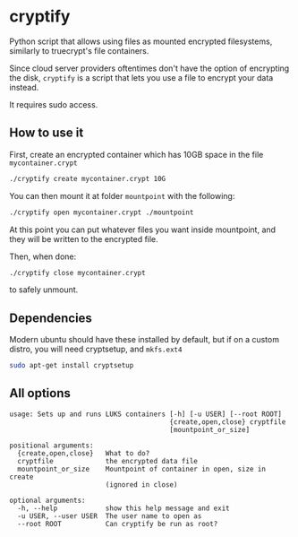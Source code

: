 # cryptify

Python script that allows using files as mounted encrypted filesystems, similarly to truecrypt's file containers.

Since cloud server providers oftentimes don't have the option of encrypting the disk, `cryptify` is a script that lets you use a file to encrypt your data instead.

It requires sudo access.

## How to use it

First, create an encrypted container which has 10GB space in the file `mycontainer.crypt`

```bash
./cryptify create mycontainer.crypt 10G
```

You can then mount it at folder `mountpoint` with the following:

```bash
./cryptify open mycontainer.crypt ./mountpoint
```

At this point you can put whatever files you want inside mountpoint, and they will be written to the encrypted file.

Then, when done:

```bash
./cryptify close mycontainer.crypt
```

to safely unmount.

## Dependencies

Modern ubuntu should have these installed by default, but if on a custom distro, you will need cryptsetup, and `mkfs.ext4`

```bash
sudo apt-get install cryptsetup
```

## All options

```
usage: Sets up and runs LUKS containers [-h] [-u USER] [--root ROOT]
                                        {create,open,close} cryptfile
                                        [mountpoint_or_size]

positional arguments:
  {create,open,close}   What to do?
  cryptfile             the encrypted data file
  mountpoint_or_size    Mountpoint of container in open, size in create
                        (ignored in close)

optional arguments:
  -h, --help            show this help message and exit
  -u USER, --user USER  The user name to open as
  --root ROOT           Can cryptify be run as root?

```
